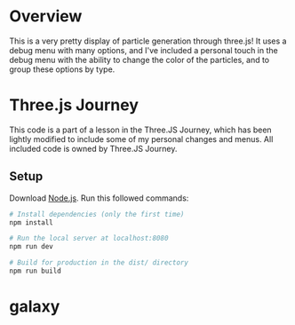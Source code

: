 # Overview

This is a very pretty display of particle generation through three.js! It uses a debug menu with many options, and I've included a personal
touch in the debug menu with the ability to change the color of the particles, and to group these options by type.

# Three.js Journey
This code is a part of a lesson in the Three.JS Journey, which has been lightly modified to include some of my personal changes and menus.
All included code is owned by Three.JS Journey.


## Setup
Download [Node.js](https://nodejs.org/en/download/).
Run this followed commands:

``` bash
# Install dependencies (only the first time)
npm install

# Run the local server at localhost:8080
npm run dev

# Build for production in the dist/ directory
npm run build
```
# galaxy

